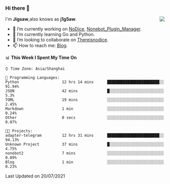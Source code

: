 ### Hi there 👋

<a href="#">
  <img align="right" src="https://github-readme-stats.vercel.app/api?username=j1g5awi&count_private=true&show_icons=true&title_color=80070B&text_color=B3B3B3&bg_color=212121&icon_color=80070B" />
</a>

I'm **Jigsaw**,also knows as **j1g5aw**.

- 🔭 I’m currently working on [NoDice](https://github.com/thereisnodice/nodice2), [Nonebot_Plugin_Manager](https://github.com/Jigsaw111/nonebot_plugin_manager).
- 🌱 I’m currently learning Go and Python.
- 👯 I’m looking to collaborate on [Thereisnodice](https://github.com/thereisnodice).
- 📫 How to reach me: [Blog](https://blog.maddestroyer.xyz/).

<!--START_SECTION:waka-->
📊 **This Week I Spent My Time On** 

```text
⌚︎ Time Zone: Asia/Shanghai

💬 Programming Languages: 
Python                   12 hrs 14 mins      ███████████████████████░░   91.94% 
JSON                     42 mins             █░░░░░░░░░░░░░░░░░░░░░░░░   5.3% 
TOML                     19 mins             ░░░░░░░░░░░░░░░░░░░░░░░░░   2.45% 
Markdown                 1 min               ░░░░░░░░░░░░░░░░░░░░░░░░░   0.24% 
Other                    0 secs              ░░░░░░░░░░░░░░░░░░░░░░░░░   0.07%

🐱‍💻 Projects: 
adapter-telegram         12 hrs 31 mins      ███████████████████████░░   94.13% 
Unknown Project          37 mins             █░░░░░░░░░░░░░░░░░░░░░░░░   4.75% 
nonebot2                 7 mins              ░░░░░░░░░░░░░░░░░░░░░░░░░   0.89% 
Blog                     1 min               ░░░░░░░░░░░░░░░░░░░░░░░░░   0.23%

```


 Last Updated on 20/07/2021
<!--END_SECTION:waka-->
